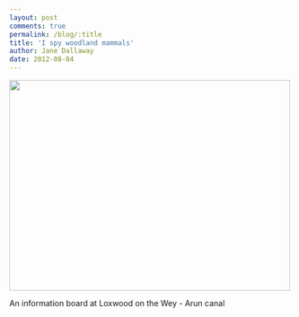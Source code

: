 ```yaml
---
layout: post
comments: true
permalink: /blog/:title
title: 'I spy woodland mammals'
author: Jane Dallaway
date: 2012-08-04
---
```


<div>
<a href="//static.skitters.dallaway.com/photo.JPG">
<img width="500" src="//static.skitters.dallaway.com/photo.JPG.500.JPG" height="375">
</a>
</div>

 
An information board at Loxwood on the Wey - Arun canal
